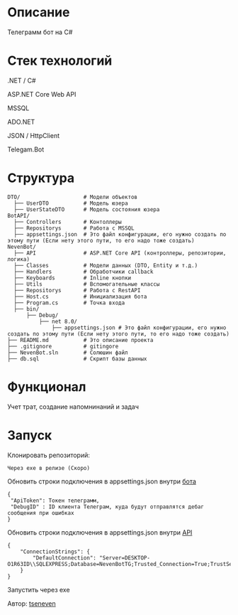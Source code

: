 # Описание
Телеграмм бот на C#

# Стек технологий
.NET / C#

ASP.NET Core Web API

MSSQL

ADO.NET

JSON / HttpClient

Telegam.Bot

# Структура
```
DTO/                    # Модели объектов
  ├── UserDTO           # Модель юзера
  ├── UserStateDTO      # Модель состояния юзера          
BotAPI/
  ├── Controllers       # Контоллеры
  ├── Repositorys       # Работа с MSSQL
  ├── appsettings.json  # Это файл конфигурации, его нужно создать по этому пути (Если нету этого пути, то его надо тоже создать)
NevenBot/
  ├── API               # ASP.NET Core API (контроллеры, репозитории, логика)
  ├── Classes           # Модели данных (DTO, Entity и т.д.)
  ├── Handlers          # Обработчики callback
  ├── Keyboards         # Inline кнопки
  ├── Utils             # Вспомогательные классы
  ├── Repositorys       # Работа с RestAPI
  ├── Host.cs           # Инициализация бота
  ├── Program.cs        # Точка входа
  ├── bin/
      ├── Debug/
          ├── net 8.0/
              ├── appsettings.json # Это файл конфигурации, его нужно создать по этому пути (Если нету этого пути, то его надо тоже создать)
├── README.md           # Это описание проекта
├── .gitignore          # gitingore
├── NevenBot.sln        # Солюшин файл
├── db.sql              # Скрипт базы данных
```

# Функционал
Учет трат, создание напомнинаний и задач

# Запуск
Клонировать репозиторий:
```
Через exe в релизе (Скоро)
```
Обновить строки подключения в appsettings.json внутри [бота](https://github.com/tseneven/NevenBot/tree/main/NevenBot)

```
{
 "ApiToken": Токен телеграмм,
 "DebugID" : ID клиента Телеграм, куда будут отправлятся дебаг сообщения при ошибках
}
```

Обновить строки подключения в appsettings.json внутри [API](https://github.com/tseneven/NevenBot/tree/main/BotAPI)

```
{
	"ConnectionStrings": {
		"DefaultConnection": "Server=DESKTOP-O1R63ID\\SQLEXPRESS;Database=NevenBotTG;Trusted_Connection=True;TrustServerCertificate=True;"
	}
}
```
Запустить через exe


Автор: [tseneven](https://github.com/tseneven)

